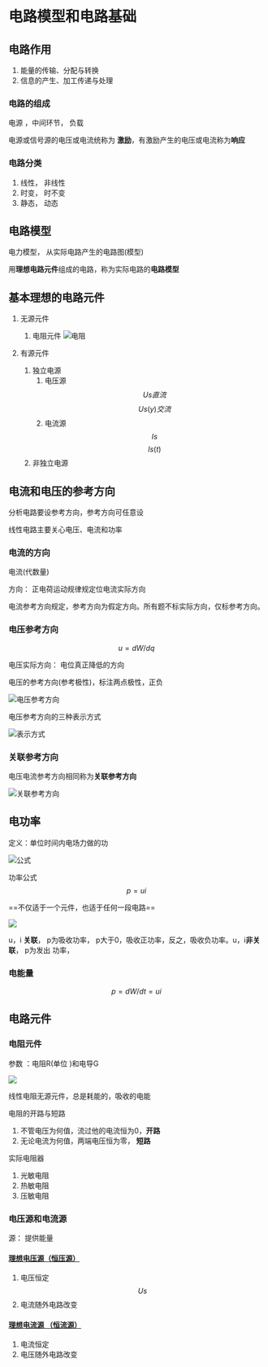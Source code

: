 # 电路模型和电路基础

## 电路作用

1. 能量的传输、分配与转换
2. 信息的产生、加工传递与处理

### 电路的组成

电源 ，中间环节， 负载

电源或信号源的电压或电流统称为 **激励**，有激励产生的电压或电流称为**响应**

### 电路分类

1. 线性， 非线性
2. 时变， 时不变
3. 静态， 动态

## 电路模型

电力模型， 从实际电路产生的电路图(模型)

用**理想电路元件**组成的电路，称为实际电路的**电路模型**

## 基本理想的电路元件

1. 无源元件
	1. 电阻元件 
	![电阻](attachment/Pasted%20image%2020220822092810.png)
	
2. 有源元件 
	1. 独立电源
		1. 电压源
$$Us 直流$$ $$ Us(y) 交流$$
		2. 电流源
$$Is$$ $$Is(t)$$
	2. 非独立电源

## 电流和电压的参考方向

分析电路要设参考方向，参考方向可任意设

线性电路主要关心电压、电流和功率

### 电流的方向

电流(代数量)

方向： 正电荷运动规律规定位电流实际方向

电流参考方向规定，参考方向为假定方向。所有题不标实际方向，仅标参考方向。

### 电压参考方向

$$u = dW / dq$$

电压实际方向： 电位真正降低的方向

电压的参考方向(参考极性)，标注两点极性，正负

![电压参考方向](attachment/Pasted%20image%2020220822094421.png)

电压参考方向的三种表示方式

![表示方式](attachment/Pasted%20image%2020220822094520.png)

### 关联参考方向

电压电流参考方向相同称为**关联参考方向**

![关联参考方向](attachment/Pasted%20image%2020220822094828.png)

## 电功率

定义：单位时间内电场力做的功

![公式](attachment/Pasted%20image%2020220824081431.png)

功率公式 $$ p = ui $$

==不仅适于一个元件，也适于任何一段电路==

![](attachment/Pasted%20image%2020220824081644.png)

u，i **关联**， p为吸收功率， p大于0，吸收正功率，反之，吸收负功率。u，i**非关联**， p为发出
功率，

### 电能量

$$p = dW/dt = ui$$

## 电路元件

### 电阻元件

参数 ：电阻R(单位 )和电导G 

![](attachment/Pasted%20image%2020220824082527.png)

线性电阻无源元件，总是耗能的，吸收的电能

电阻的开路与短路

1. 不管电压为何值，流过他的电流恒为0，**开路**
2. 无论电流为何值，两端电压恒为零， **短路**

实际电阻器

1. 光敏电阻
2. 热敏电阻
3. 压敏电阻

### 电压源和电流源

源： 提供能量

#### [理想电压源（恒压源）](../../../Excalidraw/理想电压源.md)

1. 电压恒定 $$Us$$
2. 电流随外电路改变

#### [理想电流源 （恒流源）](../../../Excalidraw/理想电流源.md)

1. 电流恒定
2. 电压随外电路改变
